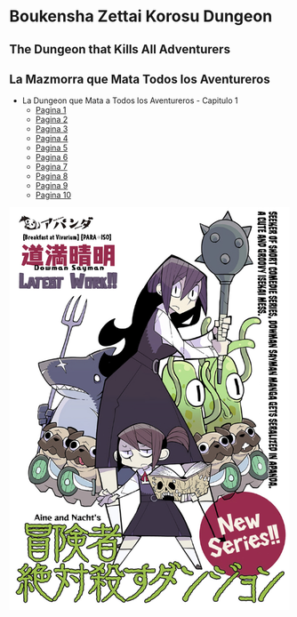 # Boukensha Zettai Korosu Dungeon
## The Dungeon that Kills All Adventurers
## La Mazmorra que Mata Todos los Aventureros

  - La Dungeon que Mata a Todos los Aventureros - Capitulo 1
    - [Pagina 1](./Page1-1-1.md)
    - [Pagina 2](./Page1-1-2.md)
    - [Pagina 3](./Page1-1-3.md)
    - [Pagina 4](./Page1-1-4.md)
    - [Pagina 5](./Page1-1-5.md)
    - [Pagina 6](./Page1-1-6.md)
    - [Pagina 7](./Page1-1-7.md)
    - [Pagina 8](./Page1-1-8.md)
    - [Pagina 9](./Page1-1-9.md)
    - [Pagina 10](./Page1-1-10.md)

<img src="./assets/1.jpeg" alt="Pagina" width="600"/>

